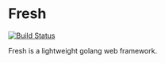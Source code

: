 # Fresh 

[![Build Status](https://travis-ci.org/tockins/fresh.svg?branch=master)](https://travis-ci.org/tockins/fresh)

Fresh is a lightweight golang web framework. 
